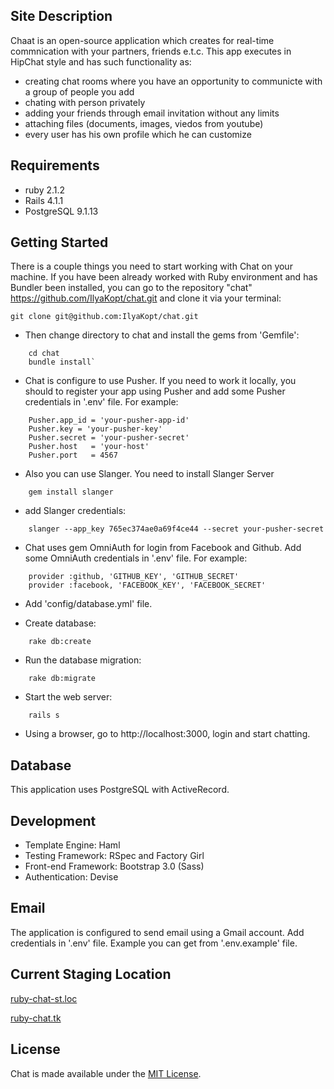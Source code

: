 Site Description
----------------
Chaat is an open-source application which creates for real-time commnication with your partners, friends e.t.c. This app executes in HipChat style and has such functionality as:
- creating chat rooms where you have an opportunity to сommunicte with a group of people you add
- chating with person privately
- adding your friends  through email invitation without any limits
- attaching files (documents, images, viedos from youtube)
- every user has his own profile which he can customize


Requirements
-------------

- ruby 2.1.2
- Rails 4.1.1
- PostgreSQL 9.1.13

Getting Started
-------------
There is a couple things you need to start working with Chat on your machine. If  you have been already worked with Ruby environment and has Bundler been installed, you can go to the repository "chat" https://github.com/IlyaKopt/chat.git and clone it via your terminal:

    git clone git@github.com:IlyaKopt/chat.git

- Then change directory to chat and install the gems from 'Gemfile':
```
    cd chat
    bundle install`
```

- Chat is configure to use Pusher. If you need to work it locally, you should to register your app using Pusher and add some Pusher credentials in '.env' file. For example:
```
    Pusher.app_id = 'your-pusher-app-id'
    Pusher.key = 'your-pusher-key'
    Pusher.secret = 'your-pusher-secret'
    Pusher.host   = 'your-host'
    Pusher.port   = 4567
```
- Also you can use Slanger. You need to install Slanger Server
```
    gem install slanger
```
- add Slanger credentials:
```
    slanger --app_key 765ec374ae0a69f4ce44 --secret your-pusher-secret
```
- Chat uses gem OmniAuth for login from Facebook and Github. Add some OmniAuth credentials in '.env' file. For example:
```
    provider :github, 'GITHUB_KEY', 'GITHUB_SECRET'
    provider :facebook, 'FACEBOOK_KEY', 'FACEBOOK_SECRET'
```
- Add 'config/database.yml' file.

- Create database:
```
    rake db:create
```

- Run the database migration:
```
    rake db:migrate
```
- Start the web server:
```
    rails s
```

- Using a browser, go to http://localhost:3000, login and start chatting.

Database
--------

This application uses PostgreSQL with ActiveRecord.

Development
-----------

-   Template Engine: Haml
-   Testing Framework: RSpec and Factory Girl
-   Front-end Framework: Bootstrap 3.0 (Sass)
-   Authentication: Devise


Email
-----

The application is configured to send email using a Gmail account. Add credentials in '.env' file. Example you can get from '.env.example' file.

Current Staging Location
------------------------

[ruby-chat-st.loc](http://ruby-chat-st.loc/)

[ruby-chat.tk](http://www.ruby-chat.tk)


License
-------

Chat is made available under the [MIT License](http://www.opensource.org/licenses/mit-license.php).
